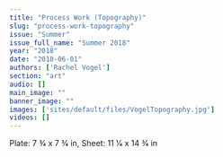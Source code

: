 ```yaml
---
title: "Process Work (Topography)"
slug: "process-work-topography"
issue: "Summer"
issue_full_name: "Summer 2018"
year: "2018"
date: "2018-06-01"
authors: ['Rachel Vogel']
section: "art"
audio: []
main_image: ""
banner_image: ""
images: ['sites/default/files/VogelTopography.jpg']
videos: []
---
```

Plate: 7 3⁄4 x 7 3⁄4 in, Sheet: 11 1⁄4 x 14 3⁄4 in

